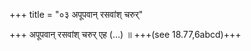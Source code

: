 +++
title = "०३ अपूपवान् रसवांश् चरुर्"

+++
अपूपवान् रसवांश् चरुर् एह (…) ॥ +++(see 18.77,6abcd)+++